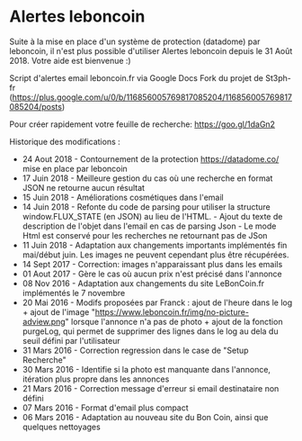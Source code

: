 Alertes leboncoin
====================

Suite à la mise en place d'un système de protection (datadome) par leboncoin, il n'est plus possible d'utiliser Alertes leboncoin depuis le 31 Août 2018.
Votre aide est bienvenue :)

Script d'alertes email leboncoin.fr via Google Docs
Fork du projet de St3ph-fr (https://plus.google.com/u/0/b/116856005769817085204/116856005769817085204/posts)

Pour créer rapidement votre feuille de recherche: https://goo.gl/1daGn2

Historique des modifications :
 * 24 Aout 2018 - Contournement de la protection https://datadome.co/ mise en place par leboncoin
 * 17 Juin 2018 - Meilleure gestion du cas où une recherche en format JSON ne retourne aucun résultat
 * 15 Juin 2018 - Améliorations cosmétiques dans l'email 
 * 14 Juin 2018 - Refonte du code de parsing pour utiliser la structure window.FLUX_STATE (en JSON) au lieu de l'HTML.
                - Ajout du texte de description de l'objet dans l'email en cas de parsing Json
                - Le mode Html est conservé pour les recherches ne retournant pas de JSon
 * 11 Juin 2018 - Adaptation aux changements importants implémentés fin mai/début juin. Les images ne peuvent cependant plus être récupérées.
 * 14 Sept 2017 - Correction: images n'apparaissant plus dans les emails
 * 01 Aout 2017 - Gère le cas où aucun prix n'est précisé dans l'annonce
 * 08 Nov  2016 - Adaptation aux changements du site LeBonCoin.fr implémentés le 7 novembre
 * 20 Mai  2016 - Modifs proposées par Franck : ajout de l'heure dans le log + ajout de l'image "https://www.leboncoin.fr/img/no-picture-adview.png" lorsque l'annonce n'a pas de photo + ajout de la fonction purgeLog, qui permet de supprimer des lignes dans le log au dela du seuil défini par l'utilisateur
 * 31 Mars 2016 - Correction regression dans le case de "Setup Recherche"
 * 30 Mars 2016 - Identifie si la photo est manquante dans l'annonce, itération plus propre dans les annonces
 * 21 Mars 2016 - Correction message d'erreur si email destinataire non défini
 * 07 Mars 2016 - Format d'email plus compact
 * 06 Mars 2016 - Adaptation au nouveau site du Bon Coin, ainsi que quelques nettoyages
